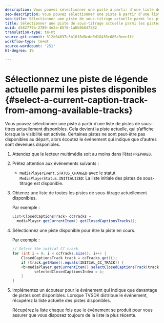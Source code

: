```yaml
---
description: Vous pouvez sélectionner une piste à partir d’une liste de pistes de sous-titres actuellement disponibles. Cela devient la piste actuelle, qui s’affiche lorsque la visibilité est activée. Certaines pistes ne sont peut-être pas disponibles au départ, alors écoutez le événement qui indique que d'autres sont devenues disponibles.
seo-description: Vous pouvez sélectionner une piste à partir d’une liste de pistes de sous-titres actuellement disponibles. Cela devient la piste actuelle, qui s’affiche lorsque la visibilité est activée. Certaines pistes ne sont peut-être pas disponibles au départ, alors écoutez le événement qui indique que d'autres sont devenues disponibles.
seo-title: Sélectionner une piste de sous-titrage actuelle parmi les pistes disponibles
title: Sélectionner une piste de sous-titrage actuelle parmi les pistes disponibles
uuid: d582779a-2789-4e2a-85f6-1a0b9b847382
translation-type: tm+mt
source-git-commit: 812d04037c3b18f8d8cdd0d18430c686c3eee1ff
workflow-type: tm+mt
source-wordcount: '251'
ht-degree: 1%

---
```



# Sélectionnez une piste de légende actuelle parmi les pistes disponibles {#select-a-current-caption-track-from-among-available-tracks}

Vous pouvez sélectionner une piste à partir d’une liste de pistes de sous-titres actuellement disponibles. Cela devient la piste actuelle, qui s’affiche lorsque la visibilité est activée. Certaines pistes ne sont peut-être pas disponibles au départ, alors écoutez le événement qui indique que d&#39;autres sont devenues disponibles.

1. Attendez que le lecteur multimédia soit au moins dans l’état `PREPARED`.
1. Prêtez attention aux événements suivants :

   * `MediaPlayerEvent.STATUS_CHANGED` avec le statut  `MediaPlayerStatus.INITIALIZED`: La liste initiale des pistes de sous-titrage est disponible.

1. Obtenez une liste de toutes les pistes de sous-titrage actuellement disponibles.

   Par exemple :

   ```java
   List<ClosedCaptionsTrack> ccTracks = 
     mediaPlayer.getCurrentItem().getClosedCaptionsTracks();
   ```

1. Sélectionnez une piste disponible pour être la piste en cours.

   Par exemple :

   ```java
   // Select the initial CC track. 
   for (int i = 0; i < ccTracks.size(); i++) { 
       ClosedCaptionsTrack track = ccTracks.get(i); 
       if (track.getName().equals(INITIAL_CC_TRACK)) { 
       <b>mediaPlayer.getCurrentItem().selectClosedCaptionsTrack(track);</b> 
             selectedClosedCaptionsIndex = i; 
       } 
   }
   ```

1. Implémentez un écouteur pour le événement qui indique que davantage de pistes sont disponibles. Lorsque TVSDK distribue le événement, récupérez la liste actuelle des pistes disponibles.

   Récupérez la liste chaque fois que le événement se produit pour vous assurer que vous disposez toujours de la liste la plus récente.